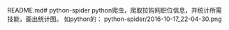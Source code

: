 README.md# python-spider
python爬虫，爬取拉钩网职位信息，并统计所需技能，画出统计图。
如python的：
python-spider/2016-10-17_22-04-30.png
